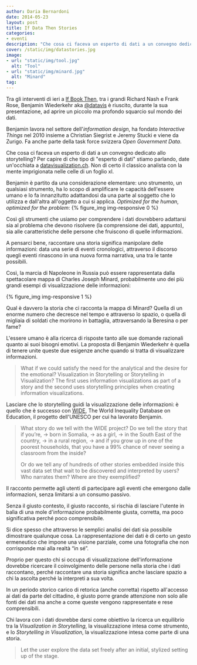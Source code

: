 ```yaml
---
author: Daria Bernardoni
date: 2014-05-23
layout: post
title: If Data Then Stories
categories:
- eventi
description: "Che cosa ci faceva un esperto di dati a un convegno dedicato allo storytelling?"
cover: /static/img/datastories.jpg
image: 
- url: "static/img/tool.jpg"
  alt: "Tool"
- url: "static/img/minard.jpg"
  alt: "Minard"
tag:
---
```

Tra gli interventi di ieri a [If Book Then](https://storify.com/ifbookthen/if-book-then-2014), tra i grandi Richard Nash e Frank Rose, Benjamin Wiederkehr aka [@datavis](https://twitter.com/datavis) è riuscito, durante la sua presentazione, ad aprire un piccolo ma profondo squarcio sul mondo dei dati. 

Benjamin lavora nel settore dell'<em>information design</em>, ha fondato <em>Interactive Things</em> nel 2010 insieme a Christian Siegrist e Jeremy Stucki e viene da Zurigo. Fa anche parte della task force svizzera <em>Open Government Data</em>.

Che cosa ci faceva un esperto di dati a un convegno dedicato allo storytelling? Per capire di che tipo di "esperto di dati" stiamo parlando, date un'occhiata a [datavisualization.ch](http://datavisualization.ch/). Non di certo il classico analista con la mente imprigionata nelle celle di un foglio xl. 

Benjamin è partito da una considerazione elementare: uno strumento, un qualsiasi strumento, ha lo scopo di amplificare le capacità dell'essere umano e lo fa innanzitutto adattandosi da una parte al soggetto che lo utilizza e dall'altra all'oggetto a cui si applica. <em>Optimized for the human</em>, <em>optimized for the problem</em>: 
{% figure_img img-responsive 0 %}

Così gli strumenti che usiamo per comprendere i dati dovrebbero adattarsi sia al problema che devono risolvere (la comprensione dei dati, appunto), sia alle caratteristiche delle persone che fruiscono di quelle informazioni.

A pensarci bene, raccontare una storia significa manipolare delle informazioni: data una serie di eventi cronologici, attraverso il discorso quegli eventi rinascono in una nuova forma narrativa, una tra le tante possibili.

Così, la marcia di Napoleone in Russia può essere rappresentata dalla spettacolare mappa di Charles Joseph Minard, probabilmente uno dei più grandi esempi di visualizzazione delle informazioni: 

{% figure_img img-responsive 1 %}

Qual è davvero la storia che ci racconta la mappa di Minard? Quella di un enorme numero che decresce nel tempo e attraverso lo spazio, o quella di migliaia di soldati che morirono in battaglia, attraversando la Beresina o per fame? 

L'essere umano è alla ricerca di risposte tanto alle sue domande razionali quanto ai suoi bisogni emotivi. La proposta di Benjamin Wiederkehr è quella di tenere unite queste due esigenze anche quando si tratta di visualizzare informazioni. 

<blockquote>What if we could satisfy the need for the analytical and the desire for the emotional? Visualization in Storytelling or Storytelling in Visualization? The first uses information visualizations as part of a story and the second uses storytelling principles when creating information visualizations.</blockquote>

Lasciare che lo storytelling guidi la visualizzazione delle informazioni: è quello che è successo con [WIDE](http://www.education-inequalities.org/), The World Inequality Database on Education, il progetto dell'UNESCO per cui ha lavorato Benjamin. 

<blockquote>What story do we tell with the WIDE project? Do we tell the story that if you’re, → born in Somalia, → as a girl, → in the South East of the country, → in a rural region, → and if you grow up in one of the poorest households, that you have a 99% chance of never seeing a classroom from the inside? 

Or do we tell any of hundreds of other stories embedded inside this vast data set that wait to be discovered and interpreted by users? Who narrates them? Where are they exemplified?</blockquote>

Il racconto permette agli utenti di partecipare agli eventi che emergono dalle informazioni, senza limitarsi a un consumo passivo. 

Senza il giusto contesto, il giusto racconto, si rischia di lasciare l'utente in balìa di una mole d'informazione probabilmente giusta, corretta, ma poco significativa perché poco comprensibile. 

Si dice spesso che attraverso le semplici analisi dei dati sia possibile dimostrare qualunque cosa. La rappresentazione dei dati è di certo un gesto ermeneutico che impone una visione parziale, come una fotografia che non corrisponde mai alla realtà “in sé”.

Proprio per questo chi si occupa di visualizzazione dell'informazione dovrebbe ricercare il coinvolgimento delle persone nella storia che i dati raccontano, perché raccontare una storia significa anche lasciare spazio a chi la ascolta perché la interpreti a sua volta. 

In un periodo storico carico di retorica (anche corretta) rispetto all'accesso ai dati da parte del cittadino, è giusto porre grande attenzione non solo alle fonti dei dati ma anche a come queste vengono rappresentate e rese comprensibili.

Chi lavora con i dati dovrebbe darsi come obiettivo la ricerca un equilibrio tra la <em>Visualization in Storytelling</em>, la visualizzazione intesa come strumento, e lo <em>Storytelling in Visualization</em>, la visualizzazione intesa come parte di una storia. 

<blockquote>Let the user explore the data set freely after an initial, stylized setting up of the stage.</blockquote>

















